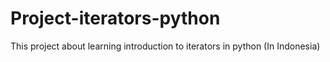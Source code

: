 # Project-iterators-python
This project about learning introduction to iterators in python (In Indonesia)

